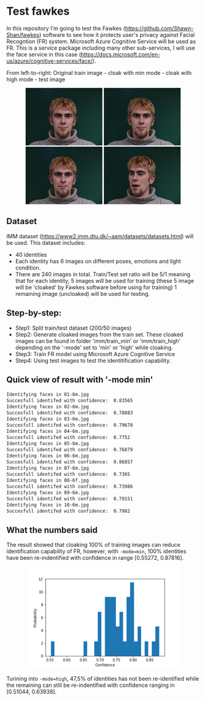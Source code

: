 # Test fawkes

In this repository I'm going to test the Fawkes (https://github.com/Shawn-Shan/fawkes) software to see how it protects user's privacy against Facial Recogntion (FR) system. Microsoft Azure Cognitive Service will be used as FR. This is a service package including many other sub-services, I will use the face service in this case (https://docs.microsoft.com/en-us/azure/cognitive-services/face/).

From left-to-right: Original train image - cloak with min mode - cloak with high mode - test image 
<p align='center'>
  <img src='https://github.com/minha12/test_fawkes/blob/master/imm/train/01-1m.jpg' width='200'>
  <img src='https://github.com/minha12/test_fawkes/blob/master/imm/train_min/01-1m_min_cloaked.png' width='200'>
  <img src='https://github.com/minha12/test_fawkes/blob/master/imm/train_high/01-1m_high_cloaked.png' width='200'>
  <img src='https://github.com/minha12/test_fawkes/blob/master/imm/test/01-6m.jpg' width='200'>
</p> 

## Dataset

IMM dataset (https://www2.imm.dtu.dk/~aam/datasets/datasets.html) will be used. This dataset includes:
- 40 identities 
- Each identity has 6 images on different poses, emotions and light condition.
- There are 240 images in total. Train/Test set ratio will be 5/1 meaning that for each identity, 5 images will be used for training (these 5 image will be 'cloaked' by Fawkes software before using for training) 1 remaining image (uncloaked) will be used for testing.

## Step-by-step:
- Step1: Split train/test dataset (200/50 images)
- Step2: Generate cloaked images from the train set. These cloaked images can be found in folder 'imm/train_min' or 'imm/train_high' depending on the '-mode' set to 'min' or 'high' while cloaking.
- Step3: Train FR model using Microsoft Azure Cognitive Service
- Step4: Using test images to test the identitification capability. 

## Quick view of result with '-mode min'

```
Identifying faces in 01-6m.jpg
Succesfull identifed with confidence:  0.83565
Identifying faces in 02-6m.jpg
Succesfull identifed with confidence:  0.78883
Identifying faces in 03-6m.jpg
Succesfull identifed with confidence:  0.79678
Identifying faces in 04-6m.jpg
Succesfull identifed with confidence:  0.7752
Identifying faces in 05-6m.jpg
Succesfull identifed with confidence:  0.76879
Identifying faces in 06-6m.jpg
Succesfull identifed with confidence:  0.86857
Identifying faces in 07-6m.jpg
Succesfull identifed with confidence:  0.7365
Identifying faces in 08-6f.jpg
Succesfull identifed with confidence:  0.73986
Identifying faces in 09-6m.jpg
Succesfull identifed with confidence:  0.79151
Identifying faces in 10-6m.jpg
Succesfull identifed with confidence:  0.7982
```

## What the numbers said
The result showed that cloaking 100% of training images can reduce identification capability of FR, however, with ```-mode=min```, 100% identities have been re-indentified with confidence in range [0.55272, 0.87816]. 

<p align='center'>
  <img src='https://github.com/minha12/test_fawkes/blob/master/confidence_hist.png' width='400'>
</p> 

Turining into ```-mode=high```, 47,5% of identities has not been re-identified while the remaining can still be re-indentified with confidence ranging in [0.51044, 0.63938].


